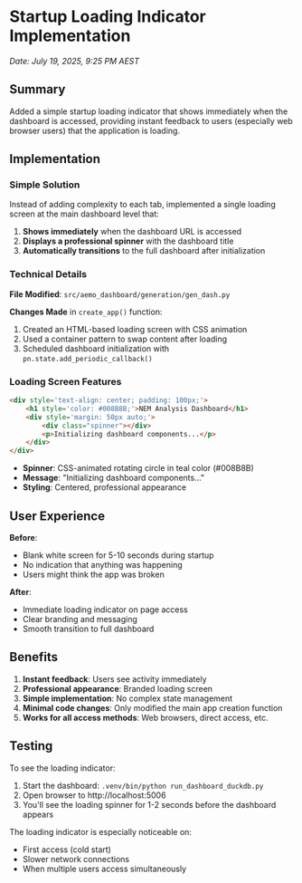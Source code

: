# Startup Loading Indicator Implementation

*Date: July 19, 2025, 9:25 PM AEST*

## Summary

Added a simple startup loading indicator that shows immediately when the dashboard is accessed, providing instant feedback to users (especially web browser users) that the application is loading.

## Implementation

### Simple Solution
Instead of adding complexity to each tab, implemented a single loading screen at the main dashboard level that:

1. **Shows immediately** when the dashboard URL is accessed
2. **Displays a professional spinner** with the dashboard title
3. **Automatically transitions** to the full dashboard after initialization

### Technical Details

**File Modified**: `src/aemo_dashboard/generation/gen_dash.py`

**Changes Made** in `create_app()` function:
1. Created an HTML-based loading screen with CSS animation
2. Used a container pattern to swap content after loading
3. Scheduled dashboard initialization with `pn.state.add_periodic_callback()`

### Loading Screen Features

```html
<div style='text-align: center; padding: 100px;'>
    <h1 style='color: #008B8B;'>NEM Analysis Dashboard</h1>
    <div style='margin: 50px auto;'>
        <div class="spinner"></div>
        <p>Initializing dashboard components...</p>
    </div>
</div>
```

- **Spinner**: CSS-animated rotating circle in teal color (#008B8B)
- **Message**: "Initializing dashboard components..."
- **Styling**: Centered, professional appearance

## User Experience

**Before**:
- Blank white screen for 5-10 seconds during startup
- No indication that anything was happening
- Users might think the app was broken

**After**:
- Immediate loading indicator on page access
- Clear branding and messaging
- Smooth transition to full dashboard

## Benefits

1. **Instant feedback**: Users see activity immediately
2. **Professional appearance**: Branded loading screen
3. **Simple implementation**: No complex state management
4. **Minimal code changes**: Only modified the main app creation function
5. **Works for all access methods**: Web browsers, direct access, etc.

## Testing

To see the loading indicator:
1. Start the dashboard: `.venv/bin/python run_dashboard_duckdb.py`
2. Open browser to http://localhost:5006
3. You'll see the loading spinner for 1-2 seconds before the dashboard appears

The loading indicator is especially noticeable on:
- First access (cold start)
- Slower network connections
- When multiple users access simultaneously